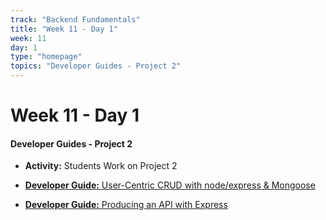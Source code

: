 ```yaml
---
track: "Backend Fundamentals"
title: "Week 11 - Day 1"
week: 11
day: 1
type: "homepage"
topics: "Developer Guides - Project 2"
---
```



# Week 11 - Day 1

#### Developer Guides - Project 2

- **Activity:** Students Work on Project 2

- [**Developer Guide:** User-Centric CRUD with node/express & Mongoose](/backend-fundamentals/week-11/day-1/lecture-materials/guide-to-user-centric-crud)
- [**Developer Guide:** Producing an API with Express](/backend-fundamentals/week-11/day-1/lecture-materials/producing-an-api-with-express)

